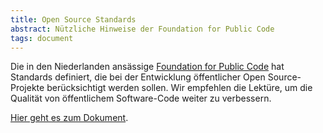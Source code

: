 ```yaml
---
title: Open Source Standards
abstract: Nützliche Hinweise der Foundation for Public Code
tags: document
---
```


Die in den Niederlanden ansässige <a href="https://publiccode.net/" target="_blank" rel="noopener noreferrer">Foundation for Public Code</a> hat Standards definiert, die bei der Entwicklung öffentlicher Open Source-Projekte berücksichtigt werden sollen. Wir empfehlen die Lektüre, um die Qualität von öffentlichem Software-Code weiter zu verbessern.

<a href="https://standard.publiccode.net/" target="_blank" rel="noopener noreferrer">Hier geht es zum Dokument</a>.
